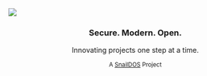 <img src="https://raw.githubusercontent.com/" >

<h3 align="center">
    Secure. Modern. Open.
</h3>

<p align="center">
    Innovating projects one step at a time.
</p>

<p align="center">
    <small>A <a href="https://snaildos.com">SnailDOS</a> Project</small>
</p>